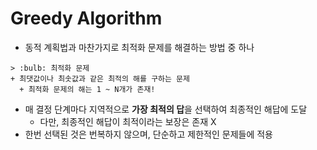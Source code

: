 # Greedy Algorithm
  + 동적 계획법과 마찬가지로 최적화 문제를 해결하는 방법 중 하나
  ```
  > :bulb: 최적화 문제
  + 최댓값이나 최솟값과 같은 최적의 해를 구하는 문제
    + 최적화 문제의 해는 1 ~ N개가 존재!
  ```
  + 매 결정 단계마다 지역적으로 **가장 최적의 답**을 선택하여 최종적인 해답에 도달
    + 다만, 최종적인 해답이 최적이라는 보장은 존재 X
  + 한번 선택된 것은 번복하지 않으며, 단순하고 제한적인 문제들에 적용
  





##
